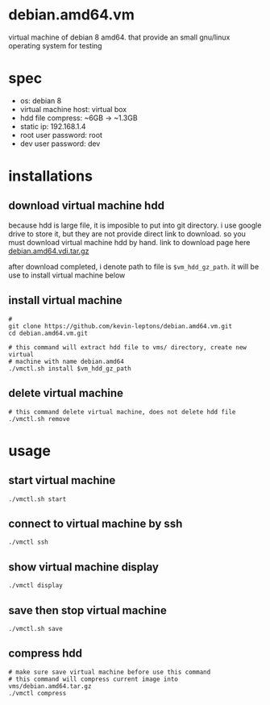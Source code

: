 # debian.amd64.vm
virtual machine of debian 8 amd64. that provide an small gnu/linux operating
system for testing

# spec

- os: debian 8
- virtual machine host: virtual box
- hdd file compress: ~6GB -> ~1.3GB
- static ip: 192.168.1.4
- root user password: root
- dev user password: dev

# installations

## download virtual machine hdd
because hdd is large file, it is imposible to put into git directory. i use
google drive to store it, but they are not provide direct link to download. 
so you must download virtual machine hdd by hand. link to download page here 
[debian.amd64.vdi.tar.gz](https://drive.google.com/file/d/0B6Eqm2oY7b1vVUtTa1hUdUpSWGc/view?usp=sharing)

after download completed, i denote path to file is `$vm_hdd_gz_path`. it will
be use to install virtual machine below

## install virtual machine
```shell
# 
git clone https://github.com/kevin-leptons/debian.amd64.vm.git
cd debian.amd64.vm.git

# this command will extract hdd file to vms/ directory, create new virtual
# machine with name debian.amd64
./vmctl.sh install $vm_hdd_gz_path
```

## delete virtual machine
```shell
# this command delete virtual machine, does not delete hdd file
./vmctl.sh remove
```

# usage

## start virtual machine
```shell
./vmctl.sh start
```

## connect to virtual machine by ssh
```shell
./vmctl ssh
```

## show virtual machine display
```shell
./vmctl display
```

## save then stop virtual machine
```shell
./vmctl.sh save
```

## compress hdd
```shell
# make sure save virtual machine before use this command
# this command will compress current image into vms/debian.amd64.tar.gz
./vmctl compress
```
